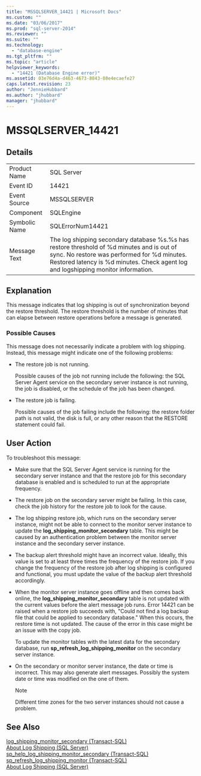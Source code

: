 ```yaml
---
title: "MSSQLSERVER_14421 | Microsoft Docs"
ms.custom: ""
ms.date: "03/06/2017"
ms.prod: "sql-server-2014"
ms.reviewer: ""
ms.suite: ""
ms.technology: 
  - "database-engine"
ms.tgt_pltfrm: ""
ms.topic: "article"
helpviewer_keywords: 
  - "14421 (Database Engine error)"
ms.assetid: 03e76d4a-d463-4673-8843-08e4ecaefe27
caps.latest.revision: 23
author: "JennieHubbard"
ms.author: "jhubbard"
manager: "jhubbard"
---
```

# MSSQLSERVER_14421
    
## Details  
  
|||  
|-|-|  
|Product Name|SQL Server|  
|Event ID|14421|  
|Event Source|MSSQLSERVER|  
|Component|SQLEngine|  
|Symbolic Name|SQLErrorNum14421|  
|Message Text|The log shipping secondary database %s.%s has restore threshold of %d minutes and is out of sync. No restore was performed for %d minutes. Restored latency is %d minutes. Check agent log and logshipping monitor information.|  
  
## Explanation  
 This message indicates that log shipping is out of synchronization beyond the restore threshold. The restore threshold is the number of minutes that can elapse between restore operations before a message is generated.  
  
### Possible Causes  
 This message does not necessarily indicate a problem with log shipping. Instead, this message might indicate one of the following problems:  
  
-   The restore job is not running.  
  
     Possible causes of the job not running include the following: the SQL Server Agent service on the secondary server instance is not running, the job is disabled, or the schedule of the job has been changed.  
  
-   The restore job is failing.  
  
     Possible causes of the job failing include the following: the restore folder path is not valid, the disk is full, or any other reason that the RESTORE statement could fail.  
  
## User Action  
 To troubleshoot this message:  
  
-   Make sure that the SQL Server Agent service is running for the secondary server instance and that the restore job for this secondary database is enabled and is scheduled to run at the appropriate frequency.  
  
-   The restore job on the secondary server might be failing. In this case, check the job history for the restore job to look for the cause.  
  
-   The log shipping restore job, which runs on the secondary server instance, might not be able to connect to the monitor server instance to update the **log_shipping_monitor_secondary** table. This might be caused by an authentication problem between the monitor server instance and the secondary server instance.  
  
-   The backup alert threshold might have an incorrect value. Ideally, this value is set to at least three times the frequency of the restore job. If you change the frequency of the restore job after log shipping is configured and functional, you must update the value of the backup alert threshold accordingly.  
  
-   When the monitor server instance goes offline and then comes back online, the **log_shipping_monitor_secondary** table is not updated with the current values before the alert message job runs. Error 14421 can be raised when a restore job succeeds with, "Could not find a log backup file that could be applied to secondary database." When this occurs, the restore time is not updated. The cause of the error in this case might be an issue with the copy job.  
  
     To update the monitor tables with the latest data for the secondary database, run **sp_refresh_log_shipping_monitor** on the secondary server instance.  
  
-   On the secondary or monitor server instance, the date or time is incorrect. This may also generate alert messages. Possibly the system date or time was modified on the one of them.  
  
    > [!NOTE]  
    >  Different time zones for the two server instances should not cause a problem.  
  
## See Also  
 [log_shipping_monitor_secondary &#40;Transact-SQL&#41;](../Topic/log_shipping_monitor_secondary%20\(Transact-SQL\).md)   
 [About Log Shipping &#40;SQL Server&#41;](../../2014/database-engine/about-log-shipping-sql-server.md)   
 [sp_help_log_shipping_monitor_secondary &#40;Transact-SQL&#41;](../Topic/sp_help_log_shipping_monitor_secondary%20\(Transact-SQL\).md)   
 [sp_refresh_log_shipping_monitor &#40;Transact-SQL&#41;](../Topic/sp_refresh_log_shipping_monitor%20\(Transact-SQL\).md)   
 [About Log Shipping &#40;SQL Server&#41;](../../2014/database-engine/about-log-shipping-sql-server.md)  
  
  